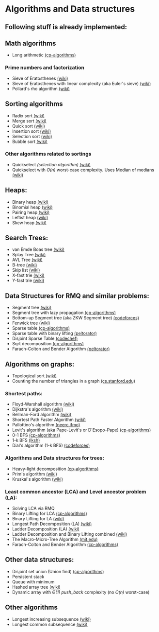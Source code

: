 # Algorithms and Data structures

## Following stuff is already implemented:

## Math algorithms
 - Long arithmetic [(cp-algorithms)](https://cp-algorithms.com/algebra/big-integer.html)
### Prime numbers and factorization
 - Sieve of Eratosthenes [(wiki)](https://en.wikipedia.org/wiki/Sieve_of_Eratosthenes)
 - Sieve of Eratosthenes with linear complexity (aka Euler's sieve) [(wiki)](https://en.wikipedia.org/wiki/Sieve_of_Eratosthenes#Euler's_sieve)
 - Pollard's rho algorithm [(wiki)](https://en.wikipedia.org/wiki/Pollard%27s_rho_algorithm)

## Sorting algorithms
 - Radix sort [(wiki)](https://en.wikipedia.org/wiki/Radix_sort)
 - Merge sort [(wiki)](https://en.wikipedia.org/wiki/Merge_sort)
 - Quick sort [(wiki)](https://en.wikipedia.org/wiki/Quicksort)
 - Insertion sort [(wiki)](https://en.wikipedia.org/wiki/Insertion_sort)
 - Selection sort [(wiki)](https://en.wikipedia.org/wiki/Selection_sort)
 - Bubble sort [(wiki)](https://en.wikipedia.org/wiki/Bubble_sort)

### Other algorithms related to sortings
 - Quickselect *(selection algorithm)* [(wiki)](https://en.wikipedia.org/wiki/Quickselect)
 - Quickselect with _O(n)_ worst-case complexity. Uses Median of medians [(wiki)](https://en.wikipedia.org/wiki/Median_of_medians)

## Heaps:
 - Binary heap [(wiki)](https://en.wikipedia.org/wiki/Binary_heap)
 - Binomial heap [(wiki)](https://en.wikipedia.org/wiki/Binomial_heap)
 - Pairing heap [(wiki)](https://en.wikipedia.org/wiki/Pairing_heap)
 - Leftist heap [(wiki)](https://en.wikipedia.org/wiki/Leftist_tree)
 - Skew heap [(wiki)](https://en.wikipedia.org/wiki/Skew_heap)

## Search Trees:
 - van Emde Boas tree [(wiki)](https://en.wikipedia.org/wiki/Van_Emde_Boas_tree)
 - Splay Tree [(wiki)](https://en.wikipedia.org/wiki/Splay_tree)
 - AVL Tree [(wiki)](https://en.wikipedia.org/wiki/AVL_tree)
 - B-tree [(wiki)](https://en.wikipedia.org/wiki/B-tree)
 - Skip list [(wiki)](https://en.wikipedia.org/wiki/Skip_list)
 - X-fast trie [(wiki)](https://en.wikipedia.org/wiki/X-fast_trie)
 - Y-fast trie [(wiki)](https://en.wikipedia.org/wiki/Y-fast_trie)

## Data Structures for RMQ and similar problems:
 - Segment tree [(wiki)](https://en.wikipedia.org/wiki/Segment_tree)
 - Segment tree with lazy propagation [(cp-algorithms)](https://cp-algorithms.com/data_structures/segment_tree.html#range-updates-lazy-propagation)
 - Bottom-up Segment tree (aka ZKW Segment tree) [(codeforces)](https://codeforces.com/blog/entry/18051)
 - Fenwick tree [(wiki)](https://en.wikipedia.org/wiki/Fenwick_tree)
 - Sparse table [(cp-algorithms)](https://cp-algorithms.com/data_structures/sparse-table.html)
 - Sparse table with binary lifting [(peltorator)](https://peltorator.ru/posts/sparse_table/)
 - Disjoint Sparse Table [(codechef)](https://discuss.codechef.com/t/tutorial-disjoint-sparse-table/17404)
 - Sqrt decomposition [(cp-algorithms)](https://cp-algorithms.com/data_structures/sqrt_decomposition.html)
 - Farach-Colton and Bender Algorithm [(peltorator)](https://peltorator.ru/posts/farach_colton_bender/)

## Algorithms on graphs:
 - Topological sort [(wiki)](https://en.wikipedia.org/wiki/Topological_sorting)
 - Counting the number of triangles in a graph [(cs.stanford.edu)](https://cs.stanford.edu/~rishig/courses/ref/l1.pdf)

### Shortest paths:
 - Floyd-Warshall algorithm [(wiki)](https://en.wikipedia.org/wiki/Floyd%E2%80%93Warshall_algorithm)
 - Dijkstra's algorithm [(wiki)](https://en.wikipedia.org/wiki/Dijkstra%27s_algorithm)
 - Bellman-Ford algorithm [(wiki)](https://en.wikipedia.org/wiki/Bellman–Ford_algorithm)
 - Shortest Path Faster Algorithm [(wiki)](https://en.wikipedia.org/wiki/Shortest_Path_Faster_Algorithm) 
 - Pallottino's algorithm [(neerc.ifmo)](https://neerc.ifmo.ru/wiki/index.php?title=%D0%90%D0%BB%D0%B3%D0%BE%D1%80%D0%B8%D1%82%D0%BC_%D0%9B%D0%B5%D0%B2%D0%B8%D1%82%D0%B0)
 - Levit's algorithm (aka Pape-Levit's or D'Esopo-Pape) [(cp-algorithms)](https://cp-algorithms.com/graph/desopo_pape.html)
 - 0-1 BFS [(cp-algorithms)](https://cp-algorithms.com/graph/01_bfs.html)
 - 1-k BFS [(lksh)](https://archive.lksh.ru/2018/august/B'/notes/07.pdf)
 - Dial's algorithm (1-k BFS) [(codeforces)](https://codeforces.com/blog/entry/88408?locale=en)

### Algorithms and Data structures for trees:
 - Heavy-light decomposition [(cp-algorithms)](https://cp-algorithms.com/graph/hld.html)
 - Prim's algorithm [(wiki)](https://en.wikipedia.org/wiki/Prim%27s_algorithm)
 - Kruskal's algorithm [(wiki)](https://en.wikipedia.org/wiki/Kruskal's_algorithm)

### Least common ancestor (LCA) and Level ancestor problem (LA):
 - Solving LCA via RMQ
 - Binary Lifting for LCA [(cp-algorithms)](https://cp-algorithms.com/graph/lca_binary_lifting.html)
 - Binary Lifting for LA [(wiki)](https://en.wikipedia.org/wiki/Level_ancestor_problem#Jump_pointer_algorithm)
 - Longest Path Decomposition (LA) [(wiki)](https://en.wikipedia.org/wiki/Level_ancestor_problem#Stage_1:_long-path_decomposition)
 - Ladder Decomposition (LA) [(wiki)](https://en.wikipedia.org/wiki/Level_ancestor_problem#Stage_2:_extending_the_long_paths_into_ladders)
 - Ladder Decomposition and Binary Lifting combined [(wiki)](https://en.wikipedia.org/wiki/Level_ancestor_problem#Stage_3:_combining_the_two_approaches)
 - The Macro-Micro-Tree Algorithm [(mit.edu)](http://courses.csail.mit.edu/6.897/spring05/lec/lec19.pdf)
 - Farach-Colton and Bender Algorithm [(cp-algorithms)](https://cp-algorithms.com/graph/lca_farachcoltonbender.html)

## Other data structures:
 - Disjoint set union (Union find) [(cp-algorithms)](https://cp-algorithms.com/data_structures/disjoint_set_union.html)
 - Persistent stack
 - Queue with minimum 
 - Hashed array tree [(wiki)](https://en.wikipedia.org/wiki/Hashed_array_tree)
 - Dynamic array with _Θ(1)_ _push_back_ complexity (no _O(n)_ worst-case)

## Other algorithms
 - Longest increasing subsequence [(wiki)](https://en.wikipedia.org/wiki/Longest_increasing_subsequence)
 - Longest common subsequence [(wiki)](https://en.wikipedia.org/wiki/Longest_common_subsequence_problem)

